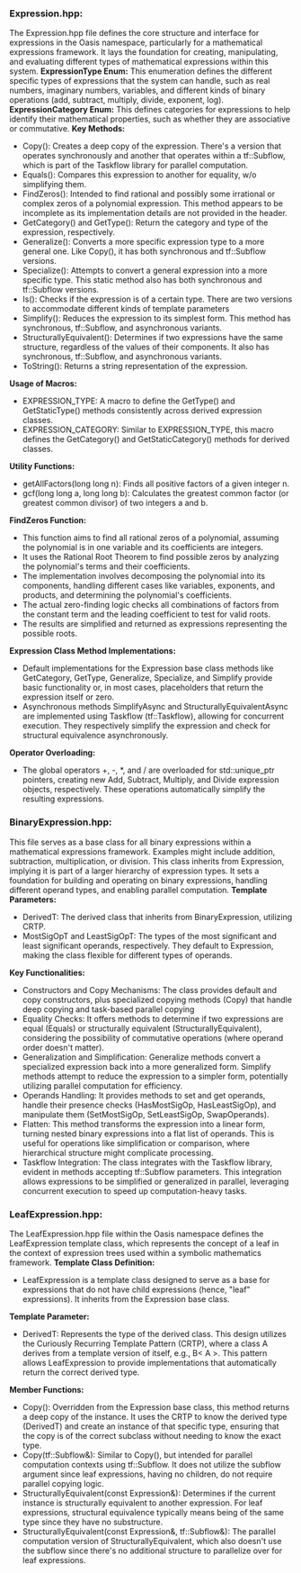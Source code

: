 ### Expression.hpp:
The Expression.hpp file defines the core structure and interface for expressions in the Oasis namespace, particularly for a mathematical expressions framework. It lays the foundation for creating, manipulating, and evaluating different types of mathematical expressions within this system.
**ExpressionType Enum:** This enumeration defines the different specific types of expressions that the system can handle, such as real numbers, imaginary numbers, variables, and different kinds of binary operations (add, subtract, multiply, divide, exponent, log).
**ExpressionCategory Enum:** This defines categories for expressions to help identify their mathematical properties, such as whether they are associative or commutative.
**Key Methods:**
-   Copy(): Creates a deep copy of the expression. There's a version that operates synchronously and another that operates within a tf::Subflow, which is part of the Taskflow library for parallel computation.
-   Equals(): Compares this expression to another for equality, w/o simplifying them.
-   FindZeros(): Intended to find rational and possibly some irrational or complex zeros of a polynomial expression. This method appears to be incomplete as its implementation details are not provided in the header.
-   GetCategory() and GetType(): Return the category and type of the expression, respectively.
-   Generalize(): Converts a more specific expression type to a more general one. Like Copy(), it has both synchronous and tf::Subflow versions.
-   Specialize(): Attempts to convert a general expression into a more specific type. This static method also has both synchronous and tf::Subflow versions.
-   Is(): Checks if the expression is of a certain type. There are two versions to accommodate different kinds of template parameters
-   Simplify(): Reduces the expression to its simplest form. This method has synchronous, tf::Subflow, and asynchronous variants.
-   StructurallyEquivalent(): Determines if two expressions have the same structure, regardless of the values of their components. It also has synchronous, tf::Subflow, and asynchronous variants.
-   ToString(): Returns a string representation of the expression.

**Usage of Macros:**
-   EXPRESSION_TYPE: A macro to define the GetType() and GetStaticType() methods consistently across derived expression classes.
-   EXPRESSION_CATEGORY: Similar to EXPRESSION_TYPE, this macro defines the GetCategory() and GetStaticCategory() methods for derived classes. 

**Utility Functions:**
-   getAllFactors(long long n): Finds all positive factors of a given integer n.
-   gcf(long long a, long long b): Calculates the greatest common factor (or greatest common divisor) of two integers a and b.
    
**FindZeros Function:**
-   This function aims to find all rational zeros of a polynomial, assuming the polynomial is in one variable and its coefficients are integers.
-   It uses the Rational Root Theorem to find possible zeros by analyzing the polynomial's terms and their coefficients.
-   The implementation involves decomposing the polynomial into its components, handling different cases like variables, exponents, and products, and determining the polynomial's coefficients.
-   The actual zero-finding logic checks all combinations of factors from the constant term and the leading coefficient to test for valid roots.
-   The results are simplified and returned as expressions representing the possible roots.    

**Expression Class Method Implementations:**
-   Default implementations for the Expression base class methods like GetCategory, GetType, Generalize, Specialize, and Simplify provide basic functionality or, in most cases, placeholders that return the expression itself or zero.
-   Asynchronous methods SimplifyAsync and StructurallyEquivalentAsync are implemented using Taskflow (tf::Taskflow), allowing for concurrent execution. They respectively simplify the expression and check for structural equivalence asynchronously.

**Operator Overloading:**
-   The global operators +, -, *, and / are overloaded for std::unique_ptr<Expression> pointers, creating new Add, Subtract, Multiply, and Divide expression objects, respectively. These operations automatically simplify the resulting expressions.
### BinaryExpression.hpp:
This file serves as a base class for all binary expressions within a mathematical expressions framework. Examples might include addition, subtraction, multiplication, or division. This class inherits from Expression, implying it is part of a larger hierarchy of expression types. It sets a foundation for building and operating on binary expressions, handling different operand types, and enabling parallel computation.
**Template Parameters:**
-   DerivedT: The derived class that inherits from BinaryExpression, utilizing CRTP.
-   MostSigOpT and LeastSigOpT: The types of the most significant and least significant operands, respectively. They default to Expression, making the class flexible for different types of operands.

**Key Functionalities:**
-   Constructors and Copy Mechanisms: The class provides default and copy constructors, plus specialized copying methods (Copy) that handle deep copying and task-based parallel copying
-   Equality Checks: It offers methods to determine if two expressions are equal (Equals) or structurally equivalent (StructurallyEquivalent), considering the possibility of commutative operations (where operand order doesn't matter).
-   Generalization and Simplification: Generalize methods convert a specialized expression back into a more generalized form. Simplify methods attempt to reduce the expression to a simpler form, potentially utilizing parallel computation for efficiency.
-   Operands Handling: It provides methods to set and get operands, handle their presence checks (HasMostSigOp, HasLeastSigOp), and manipulate them (SetMostSigOp, SetLeastSigOp, SwapOperands).
-   Flatten: This method transforms the expression into a linear form, turning nested binary expressions into a flat list of operands. This is useful for operations like simplification or comparison, where hierarchical structure might complicate processing.
-   Taskflow Integration: The class integrates with the Taskflow library, evident in methods accepting tf::Subflow parameters. This integration allows expressions to be simplified or generalized in parallel, leveraging concurrent execution to speed up computation-heavy tasks.
### LeafExpression.hpp:
The LeafExpression.hpp file within the Oasis namespace defines the LeafExpression template class, which represents the concept of a leaf in the context of expression trees used within a symbolic mathematics framework.
**Template Class Definition:**
- LeafExpression is a template class designed to serve as a base for expressions that do not have child expressions (hence, "leaf" expressions). It inherits from the Expression base class.

**Template Parameter:**
-   DerivedT: Represents the type of the derived class. This design utilizes the Curiously Recurring Template Pattern (CRTP), where a class A derives from a template version of itself, e.g., B< A >. This pattern allows LeafExpression to provide implementations that automatically return the correct derived type.

**Member Functions:**
-   Copy(): Overridden from the Expression base class, this method returns a deep copy of the instance. It uses the CRTP to know the derived type (DerivedT) and create an instance of that specific type, ensuring that the copy is of the correct subclass without needing to know the exact type.
-   Copy(tf::Subflow&): Similar to Copy(), but intended for parallel computation contexts using tf::Subflow. It does not utilize the subflow argument since leaf expressions, having no children, do not require parallel copying logic.    
-   StructurallyEquivalent(const Expression&): Determines if the current instance is structurally equivalent to another expression. For leaf expressions, structural equivalence typically means being of the same type since they have no substructure.    
-   StructurallyEquivalent(const Expression&, tf::Subflow&): The parallel computation version of StructurallyEquivalent, which also doesn't use the subflow since there's no additional structure to parallelize over for leaf expressions.